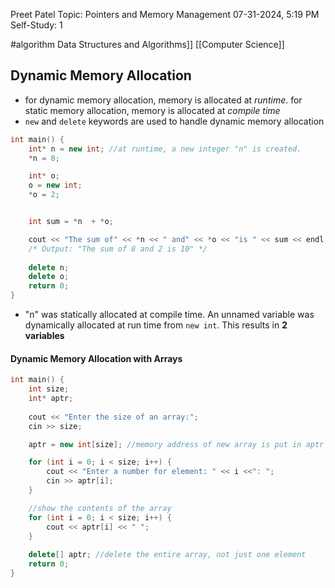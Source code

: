 Preet Patel
Topic: Pointers and Memory Management 
07-31-2024, 5:19 PM
Self-Study: 1

#algorithm 
Data Structures and Algorithms]]
[[Computer Science]]

## Dynamic Memory Allocation
- for dynamic memory allocation, memory is allocated at *runtime*. for static memory allocation, memory is allocated at *compile time*
- `new` and `delete` keywords are used to handle dynamic memory allocation
```c++
int main() {
	int* n = new int; //at runtime, a new integer "n" is created.
	*n = 8;

	int* o;
	o = new int;
	*o = 2;


	int sum = *n  + *o;

	cout << "The sum of" << *n << " and" << *o << "is " << sum << endl;
	/* Output: "The sum of 8 and 2 is 10" */
	
	delete n;
	delete o;
	return 0;
}
```
- "n" was statically allocated at compile time. An unnamed variable was dynamically allocated at run time from `new int`. This results in **2 variables**

#### Dynamic Memory Allocation with Arrays
``` c++
int main() {
	int size;
	int* aptr;
	
	cout << "Enter the size of an array:";
	cin >> size;

	aptr = new int[size]; //memory address of new array is put in aptr

	for (int i = 0; i < size; i++) {
		cout << "Enter a number for element: " << i <<": ";
		cin >> aptr[i];
	}

	//show the contents of the array
	for (int i = 0; i < size; i++) {
		cout << aptr[i] << " ";
	}
	
	delete[] aptr; //delete the entire array, not just one element
	return 0;
}
```